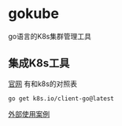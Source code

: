 # gokube
go语言的K8s集群管理工具

## 集成K8s工具
[官网](https://github.com/kubernetes/client-go)
有和k8s的对照表
```shell
go get k8s.io/client-go@latest
```
[外部使用案例](https://github.com/kubernetes/client-go/blob/master/examples/out-of-cluster-client-configuration/main.go)